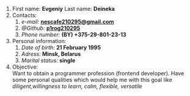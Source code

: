 1. First name: **Evgeniy** Last name: **Deineka**
1. Contacts:
    1. *e-mail:* **nescafe210295@gmail.com**
    1. *@Github:* **[p1rog210295](https://github.com/p1rog210295)**
    1. *Phone number:* **(BY) +375-29-801-23-13**
1. Personal information: 
    1. *Date of birth:* **21 February 1995**
    1. *Adress:* **Minsk, Belarus**
    1. *Marital status:* **single**
1. Objective:\
    Want to obtain a programmer profession (frontend developer). Have some personal qualities which would help me with this goal like *diligent,willingness to learn, calm, flexible, versatile*
